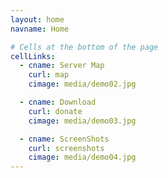 ```yaml
---
layout: home
navname: Home

# Cells at the bottom of the page
cellLinks:
  - cname: Server Map
    curl: map
    cimage: media/demo02.jpg

  - cname: Download
    curl: donate
    cimage: media/demo03.jpg

  - cname: ScreenShots
    curl: screenshots
    cimage: media/demo04.jpg
---
```

